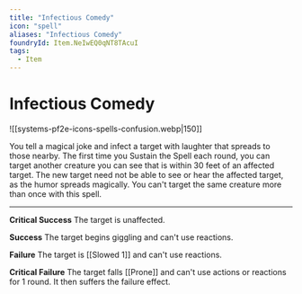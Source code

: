 ```yaml
---
title: "Infectious Comedy"
icon: "spell"
aliases: "Infectious Comedy"
foundryId: Item.NeIwEQ0qNT8TAcuI
tags:
  - Item
---
```


# Infectious Comedy
![[systems-pf2e-icons-spells-confusion.webp|150]]

You tell a magical joke and infect a target with laughter that spreads to those nearby. The first time you Sustain the Spell each round, you can target another creature you can see that is within 30 feet of an affected target. The new target need not be able to see or hear the affected target, as the humor spreads magically. You can't target the same creature more than once with this spell.

* * *

**Critical Success** The target is unaffected.

**Success** The target begins giggling and can't use reactions.

**Failure** The target is [[Slowed 1]] and can't use reactions.

**Critical Failure** The target falls [[Prone]] and can't use actions or reactions for 1 round. It then suffers the failure effect.
